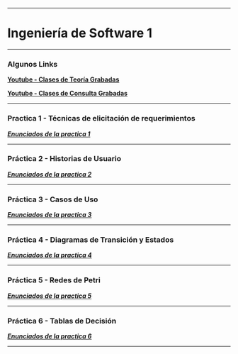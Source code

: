 ___

# Ingeniería de Software 1

___

### Algunos Links

[**Youtube - Clases de Teoría Grabadas**](https://www.youtube.com/playlist?list=PLlLjzHVmVyN9EIXvIVV1RWnxBJRgkx0Bs)

[**Youtube - Clases de Consulta Grabadas**](https://www.youtube.com/playlist?list=PLlLjzHVmVyN_FQNCmvFyC2808SeMHvypU)

___

### Practica 1 - Técnicas de elicitación de requerimientos

[**_Enunciados de la practica 1_**](Practicas/.pdf/Práctica-1-TER.pdf)

___

### Práctica 2 - Historias de Usuario

[**_Enunciados de la practica 2_**]()

___

### Práctica 3 - Casos de Uso

[**_Enunciados de la practica 3_**]()

___

### Práctica 4 - Diagramas de Transición y Estados

[**_Enunciados de la practica 4_**]()

___

### Práctica 5 - Redes de Petri

[**_Enunciados de la practica 5_**]()

___

### Práctica 6 - Tablas de Decisión

[**_Enunciados de la practica 6_**]()

___
